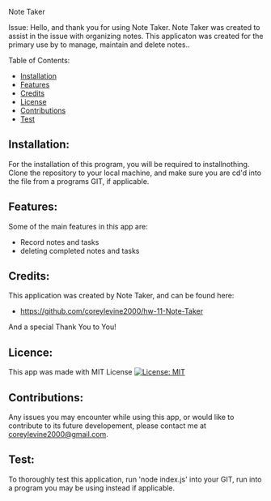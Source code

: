 Note Taker

Issue:
Hello, and thank you for using Note Taker. Note Taker was created to assist in the issue with organizing notes. This applicaton was created for the primary use by to manage, maintain and delete notes..


Table of Contents:

- [Installation](#installation)
- [Features](#features)
- [Credits](#credits)
- [License](#license)
- [Contributions](#contributions)
- [Test](#test)

## Installation:
For the installation of this program, you will be required to installnothing.
Clone the repository to your local machine, and make sure you are cd'd into the file from a programs GIT, if applicable. 

## Features:
Some of the main features in this app are:
*  Record notes and tasks
*  deleting completed notes and tasks

## Credits:
This application was created by Note Taker, and can be found here:

* https://github.com/coreylevine2000/hw-11-Note-Taker

And a special Thank You to You!

## Licence:
This app was made with MIT License [![License: MIT](https://img.shields.io/badge/License-MIT-yellow.svg)](https://opensource.org/licenses/MIT)

## Contributions:
Any issues you may encounter while using this app, or would like to contribute to its future developement, please contact me at coreylevine2000@gmail.com.

## Test:
To thoroughly test this application, run 'node index.js' into your GIT, run into a program you may be using instead if applicable.
